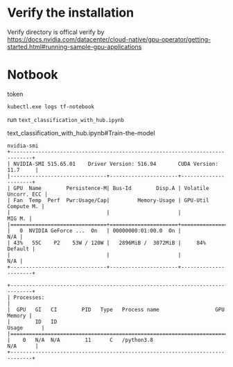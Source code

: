 # Verify the installation

Verify directory is offical verify by 
https://docs.nvidia.com/datacenter/cloud-native/gpu-operator/getting-started.html#running-sample-gpu-applications


# Notbook

token 

```
kubectl.exe logs tf-notebook
```

run ```text_classification_with_hub.ipynb```


text_classification_with_hub.ipynb#Train-the-model
```
nvidia-smi
+-----------------------------------------------------------------------------+
| NVIDIA-SMI 515.65.01    Driver Version: 516.94       CUDA Version: 11.7     |
|-------------------------------+----------------------+----------------------+
| GPU  Name        Persistence-M| Bus-Id        Disp.A | Volatile Uncorr. ECC |
| Fan  Temp  Perf  Pwr:Usage/Cap|         Memory-Usage | GPU-Util  Compute M. |
|                               |                      |               MIG M. |
|===============================+======================+======================|
|   0  NVIDIA GeForce ...  On   | 00000000:01:00.0  On |                  N/A |
| 43%   55C    P2    53W / 120W |   2896MiB /  3072MiB |     84%      Default |
|                               |                      |                  N/A |
+-------------------------------+----------------------+----------------------+

+-----------------------------------------------------------------------------+
| Processes:                                                                  |
|  GPU   GI   CI        PID   Type   Process name                  GPU Memory |
|        ID   ID                                                   Usage      |
|=============================================================================|
|    0   N/A  N/A        11      C   /python3.8                      N/A      |
+-----------------------------------------------------------------------------+
```